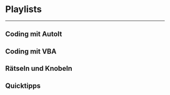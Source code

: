 # <i class="fas fa-caret-down"></i> Playlists

---

## Coding mit AutoIt

## Coding mit VBA

## Rätseln und Knobeln

## Quicktipps
